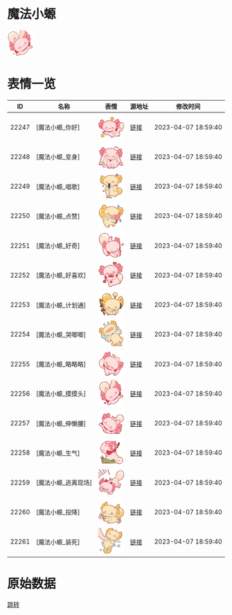 # 魔法小螈

<img src="./cover.png" height="60" alt="cover" />

# 表情一览

|ID|名称|表情|源地址|修改时间|
|----|----|----|----|----|
|22247|[魔法小螈_你好]|<img src="./pic/022247_%5B魔法小螈_你好%5D.png" height="60" alt="你好"/>|[链接](https://i0.hdslb.com/bfs/garb/2e02dbfa79cad7923218a1dc6373b35c8399a6de.png)|2023-04-07 18:59:40|
|22248|[魔法小螈_变身]|<img src="./pic/022248_%5B魔法小螈_变身%5D.png" height="60" alt="变身"/>|[链接](https://i0.hdslb.com/bfs/garb/42d1fe29f270a23fbef2ec9cda5219e96865c970.png)|2023-04-07 18:59:40|
|22249|[魔法小螈_唱歌]|<img src="./pic/022249_%5B魔法小螈_唱歌%5D.png" height="60" alt="唱歌"/>|[链接](https://i0.hdslb.com/bfs/garb/ebdf2227d16350cb475d81bb7bf334e145b05381.png)|2023-04-07 18:59:40|
|22250|[魔法小螈_点赞]|<img src="./pic/022250_%5B魔法小螈_点赞%5D.png" height="60" alt="点赞"/>|[链接](https://i0.hdslb.com/bfs/garb/ee900fb89621b3cb23a598ed34e0daef1d298ce5.png)|2023-04-07 18:59:40|
|22251|[魔法小螈_好奇]|<img src="./pic/022251_%5B魔法小螈_好奇%5D.png" height="60" alt="好奇"/>|[链接](https://i0.hdslb.com/bfs/garb/698dbb6fca4401d5c5c28311f1d6f46f75ed8eff.png)|2023-04-07 18:59:40|
|22252|[魔法小螈_好喜欢]|<img src="./pic/022252_%5B魔法小螈_好喜欢%5D.png" height="60" alt="好喜欢"/>|[链接](https://i0.hdslb.com/bfs/garb/5e6691932e5c290ec75ad400de403069d5d4d513.png)|2023-04-07 18:59:40|
|22253|[魔法小螈_计划通]|<img src="./pic/022253_%5B魔法小螈_计划通%5D.png" height="60" alt="计划通"/>|[链接](https://i0.hdslb.com/bfs/garb/6997f011e6fd0f62d6547d7a2e4be6fd55aeae2b.png)|2023-04-07 18:59:40|
|22254|[魔法小螈_哭唧唧]|<img src="./pic/022254_%5B魔法小螈_哭唧唧%5D.png" height="60" alt="哭唧唧"/>|[链接](https://i0.hdslb.com/bfs/garb/23e8b7197ece39141e696ee61ec35134e3aa55c1.png)|2023-04-07 18:59:40|
|22255|[魔法小螈_略略略]|<img src="./pic/022255_%5B魔法小螈_略略略%5D.png" height="60" alt="略略略"/>|[链接](https://i0.hdslb.com/bfs/garb/33aaa07bb02da6d703c83073f58c23a05de752cf.png)|2023-04-07 18:59:40|
|22256|[魔法小螈_摸摸头]|<img src="./pic/022256_%5B魔法小螈_摸摸头%5D.png" height="60" alt="摸摸头"/>|[链接](https://i0.hdslb.com/bfs/garb/f04837b358b9f5bd5c31b2a0e5d183769b2640d5.png)|2023-04-07 18:59:40|
|22257|[魔法小螈_伸懒腰]|<img src="./pic/022257_%5B魔法小螈_伸懒腰%5D.png" height="60" alt="伸懒腰"/>|[链接](https://i0.hdslb.com/bfs/garb/fe89e19ef03604d64894a020d7541b619a17b1e4.png)|2023-04-07 18:59:40|
|22258|[魔法小螈_生气]|<img src="./pic/022258_%5B魔法小螈_生气%5D.png" height="60" alt="生气"/>|[链接](https://i0.hdslb.com/bfs/garb/bcb19902cd7ea7691c375b43c162c9651ebc73e6.png)|2023-04-07 18:59:40|
|22259|[魔法小螈_逃离现场]|<img src="./pic/022259_%5B魔法小螈_逃离现场%5D.png" height="60" alt="逃离现场"/>|[链接](https://i0.hdslb.com/bfs/garb/fd9fc841875f122632735edb05860f7ddd621ad3.png)|2023-04-07 18:59:40|
|22260|[魔法小螈_投降]|<img src="./pic/022260_%5B魔法小螈_投降%5D.png" height="60" alt="投降"/>|[链接](https://i0.hdslb.com/bfs/garb/58e34d03d1e2d76a86fb8dd02fd662285f093a5a.png)|2023-04-07 18:59:40|
|22261|[魔法小螈_装死]|<img src="./pic/022261_%5B魔法小螈_装死%5D.png" height="60" alt="装死"/>|[链接](https://i0.hdslb.com/bfs/garb/dd01122e42462378b6d6274c5846357587844a4d.png)|2023-04-07 18:59:40|

# 原始数据

[跳转](./raw.json)

